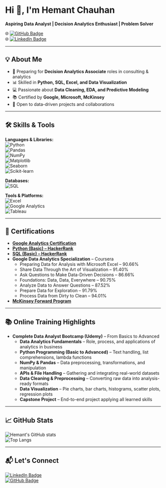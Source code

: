 # Hi 👋, I'm Hemant Chauhan  
**Aspiring Data Analyst | Decision Analytics Enthusiast | Problem Solver**  

🌐 [![GitHub Badge](https://img.shields.io/badge/-GitHub-181717?style=flat&logo=github&logoColor=white)](https://github.com/heman7chauhan)  
🌐 [![LinkedIn Badge](https://img.shields.io/badge/-LinkedIn-0A66C2?style=flat&logo=linkedin&logoColor=white)](https://www.linkedin.com/in/hemant7chauhan/)  

---

## 💡 About Me  
- 🎯 Preparing for **Decision Analytics Associate** roles in consulting & analytics  
- 📊 Skilled in **Python, SQL, Excel, and Data Visualization**  
- 💻 Passionate about **Data Cleaning, EDA, and Predictive Modeling**  
- 📚 Certified by **Google, Microsoft, McKinsey**  
- 🚀 Open to data-driven projects and collaborations  

---

## 🛠️ Skills & Tools  

**Languages & Libraries:**  
![Python](https://img.shields.io/badge/Python-3776AB?style=flat&logo=python&logoColor=white)  
![Pandas](https://img.shields.io/badge/Pandas-150458?style=flat&logo=pandas&logoColor=white)  
![NumPy](https://img.shields.io/badge/NumPy-013243?style=flat&logo=numpy&logoColor=white)  
![Matplotlib](https://img.shields.io/badge/Matplotlib-11557c?style=flat&logo=plotly&logoColor=white)  
![Seaborn](https://img.shields.io/badge/Seaborn-4C78A8?style=flat&logo=python&logoColor=white)  
![Scikit-learn](https://img.shields.io/badge/Scikit--learn-F7931E?style=flat&logo=scikitlearn&logoColor=white)  

**Databases:**  
![SQL](https://img.shields.io/badge/SQL-336791?style=flat&logo=postgresql&logoColor=white)  

**Tools & Platforms:**  
![Excel](https://img.shields.io/badge/Microsoft_Excel-217346?style=flat&logo=microsoft-excel&logoColor=white)  
![Google Analytics](https://img.shields.io/badge/Google_Analytics-E37400?style=flat&logo=google-analytics&logoColor=white)  
![Tableau](https://img.shields.io/badge/Tableau-E97627?style=flat&logo=tableau&logoColor=white)  

---

## 📜 Certifications  
- **[Google Analytics Certification](https://skillshop.credential.net/7dae42d5-a3d0-493c-a642-082ecaadb971#acc.Cl1wY5kj)**  
- **[Python (Basic) – HackerRank](https://www.hackerrank.com/certificates/c69b4d410d31)**  
- **[SQL (Basic) – HackerRank](https://www.hackerrank.com/certificates/024d6c07a41a)**  
- **Google Data Analytics Specialization** – Coursera  
  - Preparing Data for Analysis with Microsoft Excel – 90.66%  
  - Share Data Through the Art of Visualization – 91.40%  
  - Ask Questions to Make Data-Driven Decisions – 86.66%  
  - Foundations: Data, Data, Everywhere – 90.75%  
  - Analyze Data to Answer Questions – 87.52%  
  - Prepare Data for Exploration – 91.79%  
  - Process Data from Dirty to Clean – 94.01%  
- **[McKinsey Forward Program](https://academy.mckinseyaccelerate.com/learn/learning-plans/2897/mckinseyorg-forward-program)**  

---

## 📚 Online Training Highlights  
- **Complete Data Analyst Bootcamp (Udemy)** – From Basics to Advanced  
  - **Data Analytics Fundamentals** – Role, process, and applications of analytics in business  
  - **Python Programming (Basic to Advanced)** – Text handling, list comprehensions, lambda functions  
  - **NumPy & Pandas** – Data preprocessing, transformations, and manipulation  
  - **APIs & File Handling** – Gathering and integrating real-world datasets  
  - **Data Cleaning & Preprocessing** – Converting raw data into analysis-ready formats  
  - **Data Visualization** – Pie charts, bar charts, histograms, scatter plots, regression plots  
  - **Capstone Project** – End-to-end project applying all learned skills  

---

## 📈 GitHub Stats  

![Hemant's GitHub stats](https://github-readme-stats.vercel.app/api?username=heman7chauhan&show_icons=true&theme=tokyonight)  
![Top Langs](https://github-readme-stats.vercel.app/api/top-langs/?username=heman7chauhan&layout=compact&theme=tokyonight)  

---

## 📬 Let's Connect  
[![LinkedIn Badge](https://img.shields.io/badge/-Hemant_Chauhan-0A66C2?style=flat&logo=linkedin&logoColor=white)](https://www.linkedin.com/in/hemant7chauhan/)  
[![GitHub Badge](https://img.shields.io/badge/-heman7chauhan-181717?style=flat&logo=github&logoColor=white)](https://github.com/heman7chauhan)  

